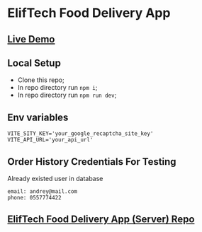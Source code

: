 # ElifTech Food Delivery App

## [Live Demo](https://eliftech-delivery-client.onrender.com)

## Local Setup

- Clone this repo;
- In repo directory run `npm i`;
- In repo directory run `npm run dev`;

## Env variables

```
VITE_SITY_KEY='your_google_recaptcha_site_key'
VITE_API_URL='your_api_url'
```

## Order History Credentials For Testing

Already existed user in database

```
email: andrey@mail.com
phone: 0557774422
```

## [ElifTech Food Delivery App (Server) Repo](https://github.com/necelentano/eliftech-delivery-server)
